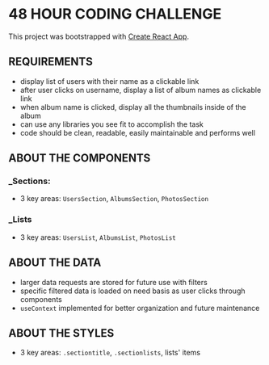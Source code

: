
# 48 HOUR CODING CHALLENGE
This project was bootstrapped with [Create React App](https://github.com/facebook/create-react-app).

## REQUIREMENTS
- display list of users with their name as a clickable link
- after user clicks on username, display a list of album names as clickable link
- when album name is clicked, display all the thumbnails inside of the album
- can use any libraries you see fit to accomplish the task
- code should be clean, readable, easily maintainable and performs well

## ABOUT THE COMPONENTS

### _Sections:
- 3 key areas: `UsersSection`, `AlbumsSection`,  `PhotosSection`

### _Lists
- 3 key areas: `UsersList`, `AlbumsList`, `PhotosList`

## ABOUT THE DATA
- larger data requests are stored for future use with filters
- specific filtered data is loaded on need basis as user clicks through components
- `useContext` implemented for better organization and future maintenance

## ABOUT THE STYLES
- 3 key areas: `.sectiontitle`, `.sectionlists`, lists' items


